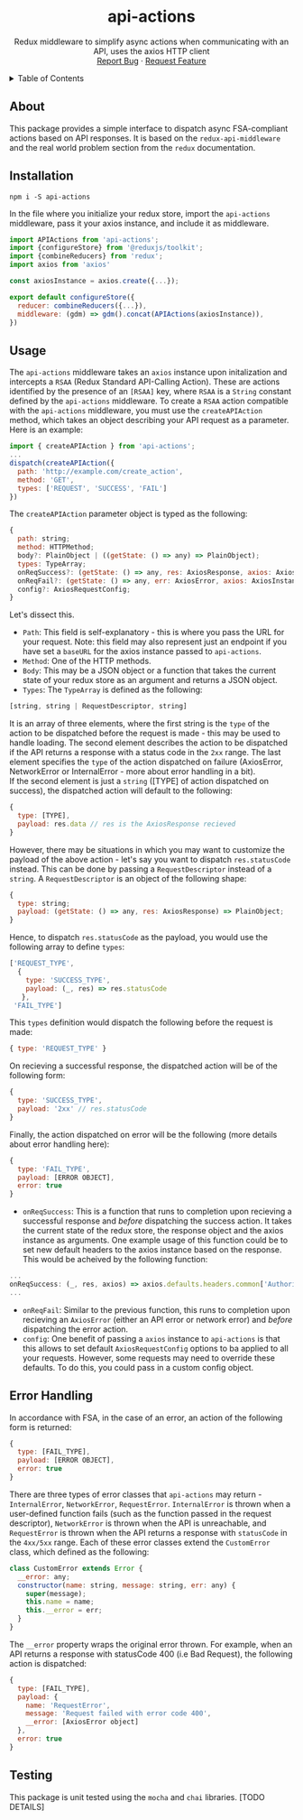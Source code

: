 <div id="top"></div>
<div align="center">
  <h1 align="center">api-actions</h1>

  <p align="center">
    Redux middleware to simplify async actions when communicating with an API, uses the axios HTTP client
    <br />
    <a href="https://github.com/kumarpit/api-actions/issues/new">Report Bug</a>
    ·
    <a href="https://github.com/kumarpit/api-actions/issues/new">Request Feature</a>
  </p>
</div>



<!-- TABLE OF CONTENTS -->
<details>
  <summary>Table of Contents</summary>
  <ol>
    <li>
      <a href="#about">About</a>
    </li>
    <li>
      <a href="#installation">Installation</a>
    </li>
    <li><a href="#usage">Usage</a></li>
    <li><a href="#error-handling">Error Handling</a></li>
    <li><a href="#testing">Testing</a></li>
    <li><a href="#contributing">Contributing</a></li>
    <li><a href="#license">License</a></li>
    <li><a href="#acknowledgments">Acknowledgments</a></li>
  </ol>
</details>

## About
This package provides a simple interface to dispatch async FSA-compliant actions based on API responses. It is based on the `redux-api-middleware` and the real world problem section from the `redux` documentation.

## Installation
```
npm i -S api-actions
```
In the file where you initialize your redux store, import the `api-actions` middleware, pass it your axios instance, and include it as middleware.
```javascript
import APIActions from 'api-actions';
import {configureStore} from '@reduxjs/toolkit';
import {combineReducers} from 'redux';
import axios from 'axios'

const axiosInstance = axios.create({...});

export default configureStore({
  reducer: combineReducers({...}),
  middleware: (gdm) => gdm().concat(APIActions(axiosInstance)),
})
```

## Usage
The `api-actions` middleware takes an `axios` instance upon initalization and intercepts a `RSAA` (Redux Standard API-Calling Action). These are actions identified by the presence of an `[RSAA]` key, where `RSAA` is a `String` constant defined by the `api-actions` middleware. To create a `RSAA` action compatible with the `api-actions` middleware, you must use the `createAPIAction` method, which takes an object describing your API request as a parameter. Here is an example:
```javascript
import { createAPIAction } from 'api-actions';
...
dispatch(createAPIAction({
  path: 'http://example.com/create_action',
  method: 'GET',
  types: ['REQUEST', 'SUCCESS', 'FAIL']
})
```
The `createAPIAction` parameter object is typed as the following:
```javascript
{
  path: string;
  method: HTTPMethod;
  body?: PlainObject | ((getState: () => any) => PlainObject);
  types: TypeArray;
  onReqSuccess?: (getState: () => any, res: AxiosResponse, axios: AxiosInstance) => void;
  onReqFail?: (getState: () => any, err: AxiosError, axios: AxiosInstance) => void;
  config?: AxiosRequestConfig;
}
```
Let's dissect this. 
<br>
- `Path`: This field is self-explanatory - this is where you pass the URL for your request. Note: this field may also represent just an endpoint if you have set a `baseURL`  for the axios instance passed to `api-actions`. <br>
- `Method`: One of the HTTP methods.<br>
- `Body`: This may be a JSON object or a function that takes the current state of your redux store as an argument and returns a JSON object.<br>
- `Types`: The `TypeArray` is defined as the following:
```javascript
[string, string | RequestDescriptor, string]
```
It is an array of three elements, where the first string is the `type` of the action to be dispatched before the request is made - this may be used to handle loading. The second element describes the action to be dispatched if the API returns a response with a status code in the `2xx` range. The last element specifies the `type` of the action dispatched on failure (AxiosError, NetworkError or InternalError - more about error handling in a bit). <br>
If the second element is just a `string` ([TYPE] of action dispatched on success), the dispatched action will default to the following:
```javascript
{ 
  type: [TYPE],
  payload: res.data // res is the AxiosResponse recieved
}
```
However, there may be situations in which you may want to customize the payload of the above action - let's say you want to dispatch `res.statusCode` instead. This can be done by passing a `RequestDescriptor` instead of a `string`. A `RequestDescriptor` is an object of the following shape:
```javascript
{
  type: string;
  payload: (getState: () => any, res: AxiosResponse) => PlainObject;
}
```
Hence, to dispatch `res.statusCode` as the payload, you would use the following array to define `types`:
```javascript
['REQUEST_TYPE', 
  { 
    type: 'SUCCESS_TYPE', 
    payload: (_, res) => res.statusCode 
   }, 
 'FAIL_TYPE']
```
This `types` definition would dispatch the following before the request is made: 
```javascript
{ type: 'REQUEST_TYPE' }
``` 
On recieving a successful response, the dispatched action will be of the following form:
```javascript
{ 
  type: 'SUCCESS_TYPE', 
  payload: '2xx' // res.statusCode
}
``` 
Finally, the action dispatched on error will be the following (more details about error handling here):
```javascript
{
  type: 'FAIL_TYPE', 
  payload: [ERROR OBJECT], 
  error: true 
}
``` 
- `onReqSuccess`: This is a function that runs to completion upon recieving a successful response and _before_ dispatching the success action. It takes the current state of the redux store, the response object and the axios instance as arguments. One example usage of this function could be to set new default headers to the axios instance based on the response. This would be acheived by the following function:
```javascript
...
onReqSuccess: (_, res, axios) => axios.defaults.headers.common['Authorization'] = `BEARER ${res.data.new_access_token}`
...
```
- `onReqFail`: Similar to the previous function, this runs to completion upon recieving an `AxiosError` (either an API error or network error) and _before_ dispatching the error action. <br>
- `config`: One benefit of passing a `axios` instance to `api-actions` is that this allows to set default `AxiosRequestConfig` options to ba applied to all your requests. However, some requests may need to override these defaults. To do this, you could pass in a custom config object.

## Error Handling
In accordance with FSA, in the case of an error, an action of the following form is returned:
```javascript
{ 
  type: [FAIL_TYPE],
  payload: [ERROR OBJECT],
  error: true
}
```
There are three types of error classes that `api-actions` may return - `InternalError`, `NetworkError`, `RequestError`. `InternalError` is thrown when a user-defined function fails (such as the function passed in the request descriptor), `NetworkError` is thrown when the API is unreachable, and `RequestError` is thrown when the API returns a response with `statusCode` in the `4xx/5xx` range. Each of these error classes extend the `CustomError` class, which defined as the following:
```javascript
class CustomError extends Error {
  __error: any;
  constructor(name: string, message: string, err: any) {
    super(message);
    this.name = name;
    this.__error = err;
  }
}
```
The `__error` property wraps the original error thrown. For example, when an API returns a response with statusCode 400 (i.e Bad Request), the following action is dispatched:
```javascript
{
  type: [FAIL_TYPE],
  payload: {
    name: 'RequestError',
    message: 'Request failed with error code 400',
    __error: [AxiosError object]
  },
  error: true
}
```

## Testing
This package is unit tested using the `mocha` and `chai` libraries. [TODO DETAILS]

